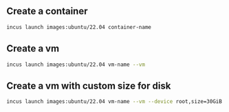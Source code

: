 ## Create a container
```bash
incus launch images:ubuntu/22.04 container-name
```
## Create a vm
```bash
incus launch images:ubuntu/22.04 vm-name --vm
```

## Create a vm with custom size for disk
```bash
incus launch images:ubuntu/22.04 vm-name --vm --device root,size=30GiB
```